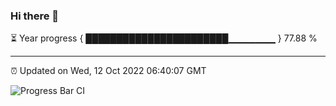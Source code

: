 ### Hi there 👋

⏳ Year progress { ███████████████████████▁▁▁▁▁▁▁ } 77.88 %

---

⏰ Updated on Wed, 12 Oct 2022 06:40:07 GMT

![Progress Bar CI](https://github.com/ZhaoGui/ZhaoGui/workflows/Progress%20Bar%20CI/badge.svg)
